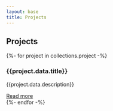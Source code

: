 ```yaml
---
layout: base
title: Projects
---
```


<div class="projects-container">
    <h2>Projects</h2>
    <div class="projects-grid">
        {%- for project in collections.project -%}
            <div class="project-card">
                <div class="project-header">
                    <i class="{{project.data.icon}} folder-icon"></i>
                    <div class="small-icons">
                        <a href={{project.data.url}}><i class="fa-brands fa-github"></i></a>
                    </div>
                </div>
                <h3>{{project.data.title}}</h3>
                <p>{{project.data.description}}</p>
                <a href="{{project.url}}" class="cta-btn">Read more</a>
            </div>
        {%- endfor -%}
    </div>
</div>
